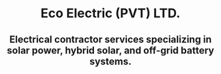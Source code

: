<br>
<br>
<br>
<br>
<h1 align="center">Eco Electric (PVT) LTD.</h1>
<h2 align="center">Electrical contractor services specializing in solar power, hybrid solar, and off-grid battery systems.</h2>
<br>
<br>
<br>
<br>
